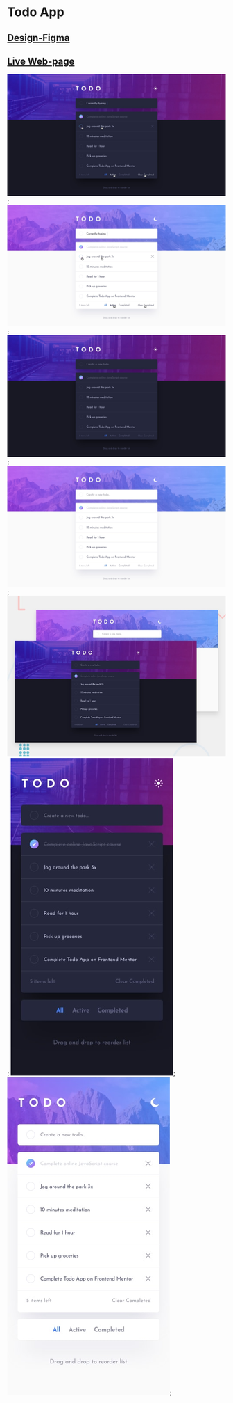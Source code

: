 # Todo App

## [Design-Figma](https://www.figma.com/file/b7FVr6rdP41bximGXp0U3r/todo-app?node-id=0-2&t=neDXnCxKqZWNUVd2-0)

## [Live Web-page](https://todo-app-omega-blue.vercel.app)

![image 1](./public/design/active-states-dark.jpg);
![image 2](./public/design/active-states-light.jpg);
![image 3](./public/design/desktop-design-dark.jpg);
![image 4](./public/design/desktop-design-light.jpg);
![image 5](./public/design/desktop-preview.jpg);
![image 6](./public/design/mobile-design-dark.jpg);
![image 7](./public/design/mobile-design-light.jpg);